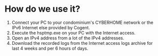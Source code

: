 # How do we use it?
1. Connect your PC to your condominium's CYBERHOME network or the IPv6 Internet else provided by Cogent.
2. Execute the hsptmp.exe on your PC with the Internet access.
3. Open an IPv4 address from a lot of the IPv4 addresses.
4. Download the recorded logs from the Internet access logs archive for last 4 weeks and per 6 hours of days.
